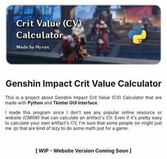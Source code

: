 <a href="https://github.com/hyvos07/cv-calculator" align="center">
    <img src="src/banner.png">
</a>

<br>

<h1 align="center"> Genshin Impact Crit Value Calculator </h1>

<p align="justify">This is a project about Genshin Impact Crit Value (CV) Calculator that are made with <b>Python</b> and <b>Tkinter GUI Interface</b>.</p>

<p align="justify">I made this program since I don't see any popular online resource or website <i>(CMIIW)</i> that can calculate an artifact's CV. Even if it's pretty easy to calculate your own artifact's CV, I'm sure that some people (or might just me :p) that are kind of lazy to do some math just for a game.</p>

<br>


<h3 align="center">
    [ WIP - Website Version Coming Soon ]
</h3>
